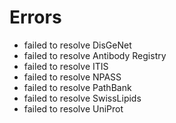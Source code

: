 # Errors

- failed to resolve DisGeNet
- failed to resolve Antibody Registry
- failed to resolve ITIS
- failed to resolve NPASS
- failed to resolve PathBank
- failed to resolve SwissLipids
- failed to resolve UniProt